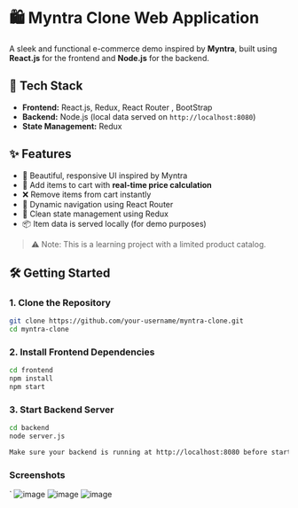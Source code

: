 # 🛍️ Myntra Clone Web Application

A sleek and functional e-commerce demo inspired by **Myntra**, built using **React.js** for the frontend and **Node.js** for the backend.

## 🔧 Tech Stack

- **Frontend:** React.js, Redux, React Router , BootStrap
- **Backend:** Node.js (local data served on `http://localhost:8080`)
- **State Management:** Redux

## ✨ Features

- 🚀 Beautiful, responsive UI inspired by Myntra
- 🛒 Add items to cart with **real-time price calculation**
- ❌ Remove items from cart instantly
- 🔁 Dynamic navigation using React Router
- 🧠 Clean state management using Redux
- 📦 Item data is served locally (for demo purposes)

> ⚠️ Note: This is a learning project with a limited product catalog.

## 🛠️ Getting Started

### 1. Clone the Repository
```bash
git clone https://github.com/your-username/myntra-clone.git
cd myntra-clone
```
### 2. Install Frontend Dependencies
```bash
cd frontend
npm install
npm start
```
### 3. Start Backend Server
```bash
cd backend
node server.js

Make sure your backend is running at http://localhost:8080 before starting the frontend.

```
### Screenshots
`
<p1>
![image](https://github.com/user-attachments/assets/fd28caa1-de59-4e98-b2b6-2ec41e72a4c7)
   ![image](https://github.com/user-attachments/assets/6b65df93-123c-4125-8db0-c8a97c9b1a45)
   ![image](https://github.com/user-attachments/assets/5dfc36ca-e1e3-4af2-9983-324fd47ddb1b)

   </p1>
